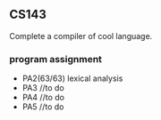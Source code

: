 ## CS143
Complete a compiler of cool language.
### program assignment
- PA2(63/63)  lexical analysis
- PA3 //to do
- PA4 //to do
- PA5 //to do
